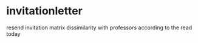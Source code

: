 # invitationletter
resend invitation matrix dissimilarity with professors according to the read today 

